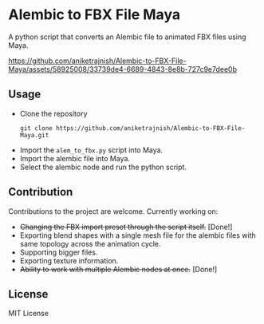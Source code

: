 # Alembic to FBX File Maya
 A python script that converts an Alembic file to animated FBX files using Maya. 

https://github.com/aniketrajnish/Alembic-to-FBX-File-Maya/assets/58925008/33739de4-6689-4843-8e8b-727c9e7dee0b

 ## Usage
 * Clone the repository
    ```
    git clone https://github.com/aniketrajnish/Alembic-to-FBX-File-Maya.git
    ```  
 * Import the `alem_to_fbx.py` script into Maya.
 * Import the alembic file into Maya.   
 * Select the alembic node and run the python script.

## Contribution
Contributions to the project are welcome. 
Currently working on:
* ~~Changing the FBX import preset through the script itself.~~ [Done!] 
* Exporting blend shapes with a single mesh file for the alembic files with same topology across the animation cycle.
* Supporting bigger files.
* Exporting texture information.
* ~~Ability to work with multiple Alembic nodes at once.~~ [Done!]

## License
MIT License
